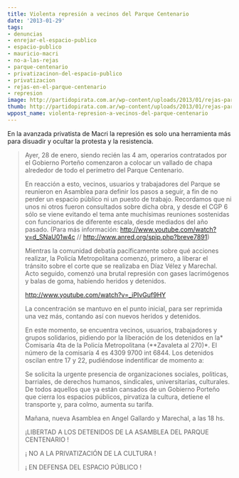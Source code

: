 ```yaml
---
title: Violenta represión a vecinos del Parque Centenario
date: '2013-01-29'
tags:
- denuncias
- enrejar-el-espacio-publico
- espacio-publico
- mauricio-macri
- no-a-las-rejas
- parque-centenario
- privatizacinon-del-espacio-publico
- privatizacion
- rejas-en-el-parque-centenario
- represion
image: http://partidopirata.com.ar/wp-content/uploads/2013/01/rejas-parque-centenario.jpg
thumb: http://partidopirata.com.ar/wp-content/uploads/2013/01/rejas-parque-centenario-150x150.jpg
wppost_name: violenta-represion-a-vecinos-del-parque-centenario
---
```


En la avanzada privatista de Macri la represión es solo una herramienta más para disuadir y ocultar la protesta y la resistencia.



<blockquote>Ayer, 28 de enero, siendo recién las 4 am, operarios contratados por el Gobierno Porteño comenzaron a colocar un vallado de chapa alrededor de todo el perímetro del Parque Centenario.

En reacción a esto, vecinos, usuarios y trabajadores del Parque se reunieron en Asamblea para definir los pasos a seguir, a fin de no perder un espacio público ni un puesto de trabajo. Recordamos que ni unos ni otros fueron consultados sobre dicha obra, y desde el CGP 6 sólo se viene evitando el tema ante muchísimas reuniones sostenidas con funcionarios de diferente escala, desde mediados del año pasado. (Para más información:
http://www.youtube.com/watch?v=d_SNaU01w4c //
http://www.anred.org/spip.php?breve7891)

Mientras la comunidad debatía pacíficamente sobre qué acciones realizar, la Policía Metropolitana comenzó, primero, a liberar el tránsito sobre el corte que se realizaba en Díaz Vélez y Marechal. Acto seguido, comenzó una brutal represión con gases lacrimógenos y balas de goma, habiendo heridos y detenidos.

http://www.youtube.com/watch?v=_iPIvGuf9HY


La concentración se mantuvo en el punto inicial, para ser reprimida una vez más, contando así con nuevos heridos y detenidos.

En este momento, se encuentra vecinos, usuarios, trabajadores y grupos solidarios, pidiendo por la liberación de los detenidos en la* Comisaría 4ta de la Policía Metropolitana (**Zavaleta al 270)*. El número de la comisaría 4 es 4309 9700 int 6844. Los detenidos oscilan entre 17 y 22, pudiéndose indentificar de momento a:

<Los nombres han sido editados>

Se solicita la urgente presencia de organizaciones sociales, politicas, barriales, de derechos humanos, sindicales, universitarias, culturales. De
todos aquellos que ya están cansados de un Gobierno Porteño que cierra los espacios públicos, pirvatiza la cultura, detiene el transporte y, para colmo, aumenta su tarifa.

Mañana, nueva Asamblea en Angel Gallardo y Marechal, a las 18 hs.


¡LIBERTAD A LOS DETENIDOS DE LA ASAMBLEA DEL PARQUE CENTENARIO !

¡ NO A LA PRIVATIZACIÓN DE LA CULTURA !

¡ EN DEFENSA DEL ESPACIO PÚBLICO !</blockquote>



